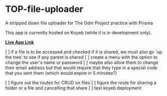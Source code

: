 # TOP-file-uploader
A stripped down file uploader for The Odin Project practice with Prisma

This app is currently hosted on Koyeb (while it is in development only).

**[Live App Link](https://zealous-galina-hbar1stdev-cab86b9b.koyeb.app/ "File Uploader App")**


[ ] if a file is to be accessed and checked if it is shared, we must also go 'up the tree' to see if any parent is shared
[ ] create a menu with the option to change the user's name or password
[ ] maybe also allow them to change their email address but that would require that they type in a special code that you sent them (which would expire in 5 minutes?)

[ ] figure out the routes for CRUD on files
[ ] figure the route for sharing a folder or a file and cancelling that share
[ ] test koyeb deployment

